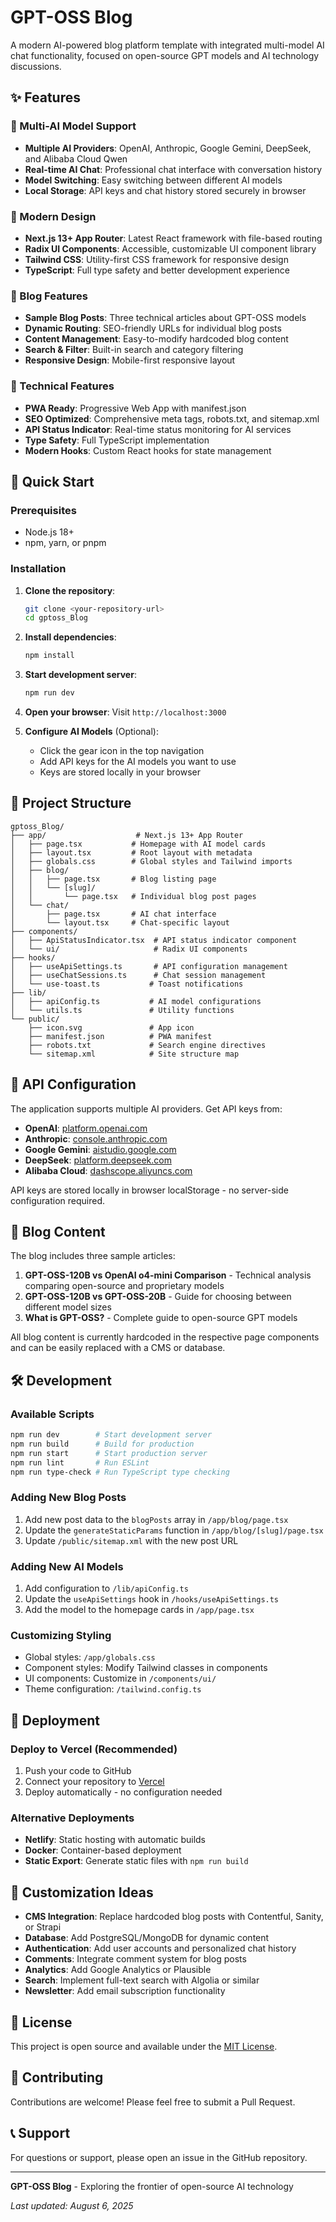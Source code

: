 # GPT-OSS Blog

A modern AI-powered blog platform template with integrated multi-model AI chat functionality, focused on open-source GPT models and AI technology discussions.

## ✨ Features

### 🤖 Multi-AI Model Support
- **Multiple AI Providers**: OpenAI, Anthropic, Google Gemini, DeepSeek, and Alibaba Cloud Qwen
- **Real-time AI Chat**: Professional chat interface with conversation history
- **Model Switching**: Easy switching between different AI models
- **Local Storage**: API keys and chat history stored securely in browser

### 🎨 Modern Design
- **Next.js 13+ App Router**: Latest React framework with file-based routing
- **Radix UI Components**: Accessible, customizable UI component library
- **Tailwind CSS**: Utility-first CSS framework for responsive design
- **TypeScript**: Full type safety and better development experience

### 📝 Blog Features
- **Sample Blog Posts**: Three technical articles about GPT-OSS models
- **Dynamic Routing**: SEO-friendly URLs for individual blog posts
- **Content Management**: Easy-to-modify hardcoded blog content
- **Search & Filter**: Built-in search and category filtering
- **Responsive Design**: Mobile-first responsive layout

### 🔧 Technical Features
- **PWA Ready**: Progressive Web App with manifest.json
- **SEO Optimized**: Comprehensive meta tags, robots.txt, and sitemap.xml
- **API Status Indicator**: Real-time status monitoring for AI services
- **Type Safety**: Full TypeScript implementation
- **Modern Hooks**: Custom React hooks for state management

## 🚀 Quick Start

### Prerequisites
- Node.js 18+ 
- npm, yarn, or pnpm

### Installation

1. **Clone the repository**:
   ```bash
   git clone <your-repository-url>
   cd gptoss_Blog
   ```

2. **Install dependencies**:
   ```bash
   npm install
   ```

3. **Start development server**:
   ```bash
   npm run dev
   ```

4. **Open your browser**:
   Visit `http://localhost:3000`

5. **Configure AI Models** (Optional):
   - Click the gear icon in the top navigation
   - Add API keys for the AI models you want to use
   - Keys are stored locally in your browser

## 📁 Project Structure

```
gptoss_Blog/
├── app/                    # Next.js 13+ App Router
│   ├── page.tsx           # Homepage with AI model cards
│   ├── layout.tsx         # Root layout with metadata
│   ├── globals.css        # Global styles and Tailwind imports
│   ├── blog/
│   │   ├── page.tsx       # Blog listing page
│   │   └── [slug]/
│   │       └── page.tsx   # Individual blog post pages
│   └── chat/
│       ├── page.tsx       # AI chat interface
│       └── layout.tsx     # Chat-specific layout
├── components/
│   ├── ApiStatusIndicator.tsx  # API status indicator component
│   └── ui/                     # Radix UI components
├── hooks/
│   ├── useApiSettings.ts       # API configuration management
│   ├── useChatSessions.ts      # Chat session management
│   └── use-toast.ts           # Toast notifications
├── lib/
│   ├── apiConfig.ts           # AI model configurations
│   └── utils.ts               # Utility functions
└── public/
    ├── icon.svg               # App icon
    ├── manifest.json          # PWA manifest
    ├── robots.txt             # Search engine directives
    └── sitemap.xml            # Site structure map
```

## 🔑 API Configuration

The application supports multiple AI providers. Get API keys from:

- **OpenAI**: [platform.openai.com](https://platform.openai.com)
- **Anthropic**: [console.anthropic.com](https://console.anthropic.com)
- **Google Gemini**: [aistudio.google.com](https://aistudio.google.com)
- **DeepSeek**: [platform.deepseek.com](https://platform.deepseek.com)
- **Alibaba Cloud**: [dashscope.aliyuncs.com](https://dashscope.aliyuncs.com)

API keys are stored locally in browser localStorage - no server-side configuration required.

## 📖 Blog Content

The blog includes three sample articles:

1. **GPT-OSS-120B vs OpenAI o4-mini Comparison** - Technical analysis comparing open-source and proprietary models
2. **GPT-OSS-120B vs GPT-OSS-20B** - Guide for choosing between different model sizes
3. **What is GPT-OSS?** - Complete guide to open-source GPT models

All blog content is currently hardcoded in the respective page components and can be easily replaced with a CMS or database.

## 🛠️ Development

### Available Scripts

```bash
npm run dev        # Start development server
npm run build      # Build for production
npm run start      # Start production server
npm run lint       # Run ESLint
npm run type-check # Run TypeScript type checking
```

### Adding New Blog Posts

1. Add new post data to the `blogPosts` array in `/app/blog/page.tsx`
2. Update the `generateStaticParams` function in `/app/blog/[slug]/page.tsx`
3. Update `/public/sitemap.xml` with the new post URL

### Adding New AI Models

1. Add configuration to `/lib/apiConfig.ts`
2. Update the `useApiSettings` hook in `/hooks/useApiSettings.ts`
3. Add the model to the homepage cards in `/app/page.tsx`

### Customizing Styling

- Global styles: `/app/globals.css`
- Component styles: Modify Tailwind classes in components
- UI components: Customize in `/components/ui/`
- Theme configuration: `/tailwind.config.ts`

## 🚀 Deployment

### Deploy to Vercel (Recommended)

1. Push your code to GitHub
2. Connect your repository to [Vercel](https://vercel.com)
3. Deploy automatically - no configuration needed

### Alternative Deployments

- **Netlify**: Static hosting with automatic builds
- **Docker**: Container-based deployment
- **Static Export**: Generate static files with `npm run build`

## 🔧 Customization Ideas

- **CMS Integration**: Replace hardcoded blog posts with Contentful, Sanity, or Strapi
- **Database**: Add PostgreSQL/MongoDB for dynamic content
- **Authentication**: Add user accounts and personalized chat history
- **Comments**: Integrate comment system for blog posts
- **Analytics**: Add Google Analytics or Plausible
- **Search**: Implement full-text search with Algolia or similar
- **Newsletter**: Add email subscription functionality

## 📝 License

This project is open source and available under the [MIT License](LICENSE).

## 🤝 Contributing

Contributions are welcome! Please feel free to submit a Pull Request.

## 📞 Support

For questions or support, please open an issue in the GitHub repository.

---

**GPT-OSS Blog** - Exploring the frontier of open-source AI technology

*Last updated: August 6, 2025*